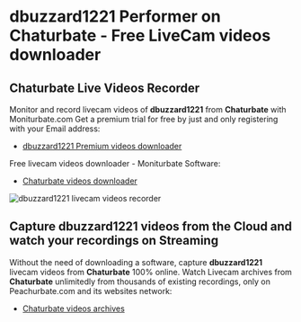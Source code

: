 # dbuzzard1221 Performer on Chaturbate - Free LiveCam videos downloader

## Chaturbate Live Videos Recorder

Monitor and record livecam videos of **dbuzzard1221** from **Chaturbate** with Moniturbate.com
Get a premium trial for free by just and only registering with your Email address:
* [dbuzzard1221 Premium videos downloader](https://moniturbate.com/request-demo-licence-key.html)

Free livecam videos downloader - Moniturbate Software:
* [Chaturbate videos downloader](https://moniturbate.com/moniturbate-download-software.html)

![dbuzzard1221 livecam videos recorder](https://peachurnet.com/templates/moniturbate-software.png)


## Capture dbuzzard1221 videos from the Cloud and watch your recordings on Streaming

Without the need of downloading a software, capture **dbuzzard1221** livecam videos from **Chaturbate** 100% online.
Watch Livecam archives from **Chaturbate** unlimitedly from thousands of existing recordings, only on Peachurbate.com and its websites network:
* [Chaturbate videos archives](https://peachurnet.com/)